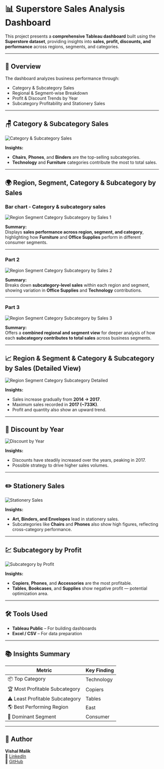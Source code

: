 # 📊 Superstore Sales Analysis Dashboard  

This project presents a **comprehensive Tableau dashboard** built using the **Superstore dataset**, providing insights into **sales, profit, discounts, and performance** across regions, segments, and categories.

---

## 🧭 Overview  

The dashboard analyzes business performance through:  
- Category & Subcategory Sales  
- Regional & Segment-wise Breakdown  
- Profit & Discount Trends by Year  
- Subcategory Profitability and Stationery Sales  

---

## 🪑 Category & Subcategory Sales  

![Category & Subcategory Sales](images/Screenshot%202025-10-28%20151452.png)

**Insights:**  
- **Chairs**, **Phones**, and **Binders** are the top-selling subcategories.  
- **Technology** and **Furniture** categories contribute the most to total sales.  

---

## 🌍 Region, Segment, Category & Subcategory by Sales  

### Bar chart - Category & subcategory sales
![Region Segment Category Subcategory by Sales 1](images/Screenshot%202025-10-28%20151503.png)  

**Summary:**  
Displays **sales performance across region, segment, and category**, highlighting how **Furniture** and **Office Supplies** perform in different consumer segments.  

---

### Part 2  
![Region Segment Category Subcategory by Sales 2](images/Screenshot%202025-10-28%20151559.png)  

**Summary:**  
Breaks down **subcategory-level sales** within each region and segment, showing variation in **Office Supplies** and **Technology** contributions.  

---

### Part 3  
![Region Segment Category Subcategory by Sales 3](images/Screenshot%202025-10-28%20151635.png)  

**Summary:**  
Offers a **combined regional and segment view** for deeper analysis of how each **subcategory contributes to total sales** across business segments.  

---

## 📈 Region & Segment & Category & Subcategory by Sales (Detailed View)  

![Region Segment Category Subcategory Detailed](images/Screenshot%202025-10-28%20151715.png)

**Insights:**  
- Sales increase gradually from **2014 → 2017**.  
- Maximum sales recorded in **2017 (~733K)**.  
- Profit and quantity also show an upward trend.

---

## 💸 Discount by Year  

![Discount by Year](images/Screenshot%202025-10-28%20151801.png)

**Insights:**  
- Discounts have steadily increased over the years, peaking in 2017.  
- Possible strategy to drive higher sales volumes.  

---

## ✏️ Stationery Sales  

![Stationery Sales](images/Screenshot%202025-10-28%20151819.png)

**Insights:**  
- **Art, Binders, and Envelopes** lead in stationery sales.  
- Subcategories like **Chairs** and **Phones** also show high figures, reflecting cross-category performance.  

---

## 💹 Subcategory by Profit  

![Subcategory by Profit](images/Screenshot%202025-10-28%20151829.png)

**Insights:**  
- **Copiers**, **Phones**, and **Accessories** are the most profitable.  
- **Tables**, **Bookcases**, and **Supplies** show negative profit — potential optimization area.  

---

## 🛠️ Tools Used  

- **Tableau Public** – For building dashboards  
- **Excel / CSV** – For data preparation  

---

## 📚 Insights Summary  

| Metric | Key Finding |
|--------|--------------|
| 📦 Top Category | Technology |
| 🏆 Most Profitable Subcategory | Copiers |
| ⚠️ Least Profitable Subcategory | Tables |
| 🌎 Best Performing Region | East |
| 🧍 Dominant Segment | Consumer |

---

## 👤 Author  
**Vishal Malik**  
🔗 [LinkedIn](https://www.linkedin.com/in/vishalmalik18/)  
🔗 [GitHub](https://github.com/vishalmalik18)
